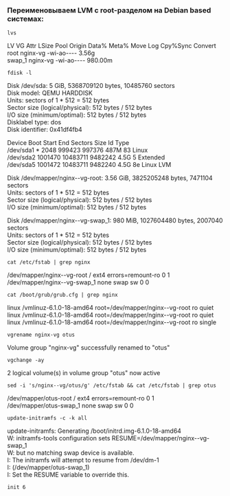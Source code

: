 ### Переименовываем LVM с root-разделом на Debian based системах:
```
lvs
```
LV     VG       Attr       LSize   Pool Origin Data%  Meta%  Move Log Cpy%Sync Convert  
root   nginx-vg -wi-ao----   3.56g  
swap_1 nginx-vg -wi-ao---- 980.00m  
```
fdisk -l
```
Disk /dev/sda: 5 GiB, 5368709120 bytes, 10485760 sectors  
Disk model: QEMU HARDDISK  
Units: sectors of 1 * 512 = 512 bytes  
Sector size (logical/physical): 512 bytes / 512 bytes  
I/O size (minimum/optimal): 512 bytes / 512 bytes  
Disklabel type: dos  
Disk identifier: 0x41df4fb4  

Device     Boot   Start      End Sectors  Size Id Type  
/dev/sda1  *       2048   999423  997376  487M 83 Linux  
/dev/sda2       1001470 10483711 9482242  4.5G  5 Extended  
/dev/sda5       1001472 10483711 9482240  4.5G 8e Linux LVM  

Disk /dev/mapper/nginx--vg-root: 3.56 GiB, 3825205248 bytes, 7471104 sectors  
Units: sectors of 1 * 512 = 512 bytes  
Sector size (logical/physical): 512 bytes / 512 bytes  
I/O size (minimum/optimal): 512 bytes / 512 bytes  

Disk /dev/mapper/nginx--vg-swap_1: 980 MiB, 1027604480 bytes, 2007040 sectors  
Units: sectors of 1 * 512 = 512 bytes  
Sector size (logical/physical): 512 bytes / 512 bytes  
I/O size (minimum/optimal): 512 bytes / 512 bytes 
```
cat /etc/fstab | grep nginx
```
/dev/mapper/nginx--vg-root /               ext4    errors=remount-ro 0       1  
/dev/mapper/nginx--vg-swap_1 none            swap    sw              0       0  
```
cat /boot/grub/grub.cfg | grep nginx
```
linux   /vmlinuz-6.1.0-18-amd64 root=/dev/mapper/nginx--vg-root ro  quiet  
linux   /vmlinuz-6.1.0-18-amd64 root=/dev/mapper/nginx--vg-root ro  quiet  
linux   /vmlinuz-6.1.0-18-amd64 root=/dev/mapper/nginx--vg-root ro single  
```
vgrename nginx-vg otus
```
  Volume group "nginx-vg" successfully renamed to "otus"
```
vgchange -ay
```
  2 logical volume(s) in volume group "otus" now active
```
sed -i 's/nginx--vg/otus/g' /etc/fstab && cat /etc/fstab | grep otus
```
/dev/mapper/otus-root /               ext4    errors=remount-ro 0       1  
/dev/mapper/otus-swap_1 none            swap    sw              0       0  
```
update-initramfs -c -k all
```
update-initramfs: Generating /boot/initrd.img-6.1.0-18-amd64  
W: initramfs-tools configuration sets RESUME=/dev/mapper/nginx--vg-swap_1  
W: but no matching swap device is available.  
I: The initramfs will attempt to resume from /dev/dm-1  
I: (/dev/mapper/otus-swap_1)  
I: Set the RESUME variable to override this.  
```
init 6
```
